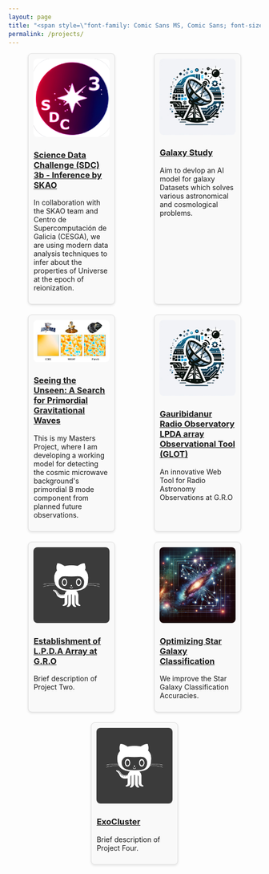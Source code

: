 ```yaml
---
layout: page
title: "<span style=\"font-family: Comic Sans MS, Comic Sans; font-size:32px;\"> My Work in Astronomy and Cosmology </span> "
permalink: /projects/
---
```


<style>
.research-grid {
  display: flex;
  flex-wrap: wrap;
  justify-content: space-around;
}

.research-item {
  margin-bottom: 20px; 
  border: 1px solid #ddd; 
  padding: 10px; 
  border-radius: 8px; 
  background-color: #f9f9f9; 
  width: 30%; 
  transition: transform 0.3s ease-in-out, box-shadow 0.3s ease-in-out; /* Animation for transform and shadow */
  margin-right: 1%; 
  margin-left: 1%; 
  box-shadow: 0 2px 4px rgba(0,0,0,0.1); /* Initial shadow */
}

.research-item:hover {
  transform: translateY(-5px) scale(1.05); /* Move up slightly and scale */
  box-shadow: 0 4px 8px rgba(0, 0, 0, 0.2); /* Enhanced shadow on hover */
}

.research-image {
  max-width: 100%; 
  height: auto; 
  border-radius: 8px;
}

@media (max-width: 800px) {
  .research-item {
    width: 45%; /* Adjust for smaller screens */
  }
}

@media (max-width: 600px) {
  .research-item {
    width: 100%; /* Full width on very small screens */
  }
}
</style>




<div class="research-grid">
  <!-- Research items -->
   <div class="research-item">
    <img class="research-image" src="/img/sdc3b.jpeg" alt="SDC3">
    <h3><a href="/research/sdc3/">Science Data Challenge (SDC) 3b - Inference by SKAO</a></h3>
    <p> In collaboration with the SKAO team and Centro de Supercomputación de Galicia (CESGA), we are using modern data analysis techniques to infer about the properties of Universe at the epoch of reionization.</p>
  </div>
  
   <div class="research-item">
    <img class="research-image" src="/img/l1.png" alt="G.L.O.T">
    <h3><a href="/research/galaxies/"> Galaxy Study </a></h3>
    <p> Aim to devlop an AI model for galaxy Datasets which solves various astronomical and cosmological problems.</p>
  </div>

  <div class="research-item">
    <img class="research-image" src="/img/cmb.jpg" alt="CMB-B mode">
    <h3><a href="/research/lpdasimulations/">Seeing the Unseen: A Search for Primordial Gravitational Waves</a></h3>
    <p>  This is my Masters Project, where I am developing a working model for detecting the cosmic microwave background's primordial B mode component from planned future observations. </p>
  </div>
  
  <div class="research-item">
    <img class="research-image" src="/img/l1.png" alt="G.L.O.T">
    <h3><a href="/research/webtool/">Gauribidanur Radio Observatory LPDA array Observational Tool (GLOT)</a></h3>
    <p>An innovative Web Tool for Radio Astronomy Observations at G.R.O</p>
  </div>

  <div class="research-item">
    <img class="research-image" src="/img/avatar-icon.png" alt="Project Two">
    <h3><a href="/research/lpdasimulations/">Establishment of L.P.D.A Array at G.R.O</a></h3>
    <p>Brief description of Project Two.</p>
  </div>

  <div class="research-item">
    <img class="research-image" src="/img/l3.png" alt="Project Three">
    <h3><a href="/research/sg/">Optimizing Star Galaxy Classification</a></h3>
    <p>We improve the Star Galaxy Classification Accuracies.</p>
  </div>
  <div class="research-item">
    <img class="research-image" src="/img/avatar-icon.png" alt="Project Two">
    <h3><a href="/research/lpdasimulations/">ExoCluster</a></h3>
    <p>Brief description of Project Four.</p>
  </div>
  
</div>
